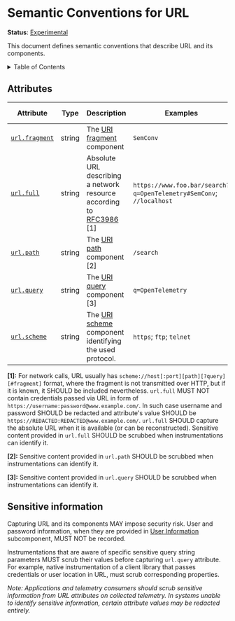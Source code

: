<!--- Hugo front matter used to generate the website version of this page:
linkTitle: URL
--->

# Semantic Conventions for URL

**Status**: [Experimental][DocumentStatus]

This document defines semantic conventions that describe URL and its components.

<details>
<summary>Table of Contents</summary>

<!-- toc -->

- [Attributes](#attributes)
- [Sensitive information](#sensitive-information)

<!-- tocstop -->

</details>

## Attributes

<!-- semconv url -->
<!-- NOTE: THIS TEXT IS AUTOGENERATED. DO NOT EDIT BY HAND. -->
<!-- see templates/registry/markdown/snippet.md.j2 -->
<!-- prettier-ignore-start -->

| Attribute  | Type | Description  | Examples  | [Requirement Level](https://opentelemetry.io/docs/specs/semconv/general/attribute-requirement-level/) | Stability |
|---|---|---|---|---|---|
| [`url.fragment`](/docs/attributes-registry/url.md) | string | The [URI fragment](https://www.rfc-editor.org/rfc/rfc3986#section-3.5) component | `SemConv` | `Recommended` | ![Stable](https://img.shields.io/badge/-stable-lightgreen) |
| [`url.full`](/docs/attributes-registry/url.md) | string | Absolute URL describing a network resource according to [RFC3986](https://www.rfc-editor.org/rfc/rfc3986) [1] | `https://www.foo.bar/search?q=OpenTelemetry#SemConv`; `//localhost` | `Recommended` | ![Stable](https://img.shields.io/badge/-stable-lightgreen) |
| [`url.path`](/docs/attributes-registry/url.md) | string | The [URI path](https://www.rfc-editor.org/rfc/rfc3986#section-3.3) component [2] | `/search` | `Recommended` | ![Stable](https://img.shields.io/badge/-stable-lightgreen) |
| [`url.query`](/docs/attributes-registry/url.md) | string | The [URI query](https://www.rfc-editor.org/rfc/rfc3986#section-3.4) component [3] | `q=OpenTelemetry` | `Recommended` | ![Stable](https://img.shields.io/badge/-stable-lightgreen) |
| [`url.scheme`](/docs/attributes-registry/url.md) | string | The [URI scheme](https://www.rfc-editor.org/rfc/rfc3986#section-3.1) component identifying the used protocol. | `https`; `ftp`; `telnet` | `Recommended` | ![Stable](https://img.shields.io/badge/-stable-lightgreen) |

**[1]:** For network calls, URL usually has `scheme://host[:port][path][?query][#fragment]` format, where the fragment is not transmitted over HTTP, but if it is known, it SHOULD be included nevertheless.
`url.full` MUST NOT contain credentials passed via URL in form of `https://username:password@www.example.com/`. In such case username and password SHOULD be redacted and attribute's value SHOULD be `https://REDACTED:REDACTED@www.example.com/`.
`url.full` SHOULD capture the absolute URL when it is available (or can be reconstructed). Sensitive content provided in `url.full` SHOULD be scrubbed when instrumentations can identify it.

**[2]:** Sensitive content provided in `url.path` SHOULD be scrubbed when instrumentations can identify it.

**[3]:** Sensitive content provided in `url.query` SHOULD be scrubbed when instrumentations can identify it.



<!-- prettier-ignore-end -->
<!-- END AUTOGENERATED TEXT -->
<!-- endsemconv -->

## Sensitive information

Capturing URL and its components MAY impose security risk. User and password information, when they are provided in [User Information](https://datatracker.ietf.org/doc/html/rfc3986#section-3.2.1) subcomponent, MUST NOT be recorded.

Instrumentations that are aware of specific sensitive query string parameters MUST scrub their values before capturing `url.query` attribute. For example, native instrumentation of a client library that passes credentials or user location in URL, must scrub corresponding properties.

_Note: Applications and telemetry consumers should scrub sensitive information from URL attributes on collected telemetry. In systems unable to identify sensitive information, certain attribute values may be redacted entirely._

[DocumentStatus]: https://github.com/open-telemetry/opentelemetry-specification/tree/v1.31.0/specification/document-status.md
